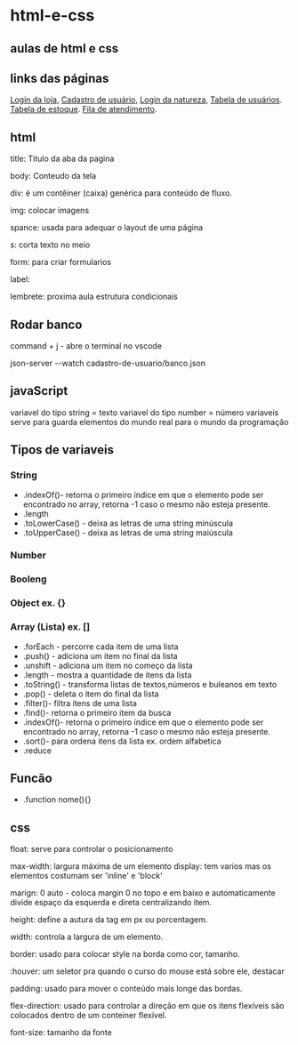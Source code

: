 # html-e-css

## aulas de html e css

  ## links das páginas
  [Login da loja](https://isabeledelimaoliveira.github.io/aulas/),
  [Cadastro de usuário](https://isabeledelimaoliveira.github.io/aulas/cadastro-de-usuario/),
  [Login da natureza](https://isabeledelimaoliveira.github.io/aulas/login-natureza/),
  [Tabela de usuários](https://isabeledelimaoliveira.github.io/aulas/tabela-usuarios/).
  [Tabela de estoque](https://isabeledelimaoliveira.github.io/aulas/tabela-estoque-de-produtos/).
  [Fila de atendimento](https://isabeledelimaoliveira.github.io/aulas/fila-de-atendimento/).

## html

title: Titulo da aba da pagina

body: Conteudo da tela

div: é um contêiner (caixa) genérica para conteúdo de fluxo.

img: colocar imagens

spance: usada para adequar o layout de uma página

s: corta texto no meio

form: para criar formularios

label:

lembrete: proxima aula estrutura condicionais

   

## Rodar banco

command + j - abre o terminal no vscode

json-server --watch cadastro-de-usuario/banco.json

## javaScript
variavel do tipo string = texto
variavel do tipo number = número
variaveis serve para guarda elementos do mundo real para o mundo da programação

## Tipos de variaveis
### String
* .indexOf()- retorna o primeiro índice em que o elemento pode ser encontrado no array, retorna -1 caso o mesmo não esteja presente.
* .length
* .toLowerCase() - deixa as letras de uma string minúscula
* .toUpperCase() - deixa as letras de uma string maiúscula

### Number
### Booleng
### Object ex. {}
### Array (Lista) ex. []
* .forEach - percorre cada item de uma lista
* .push() - adiciona um item no final da lista 
* .unshift - adiciona um item no começo da lista
* .length - mostra a quantidade de itens da lista
* .toString() - transforma listas de textos,números e buleanos em texto
* .pop() - deleta o item do final da lista
* .filter()- filtra itens de uma lista
* .find()- retorna o primeiro item da busca
* .indexOf()- retorna o primeiro índice em que o elemento pode ser encontrado no array, retorna -1 caso o mesmo não esteja presente.
* .sort()- para ordena itens da lista ex. ordem alfabetica
* .reduce

## Funcão
* .function nome(){}
  
## css

float: serve para controlar o posicionamento

max-width: largura máxima de um elemento
display: tem varios mas os elementos costumam ser 'inline' e 'block'

  

marign: 0 auto - coloca margin 0 no topo e em baixo e automaticamente divide espaço da esquerda e direta centralizando item.

  

height: define a autura da tag em px ou porcentagem.

width: controla a largura de um elemento.

  

border: usado para colocar style na borda como cor, tamanho.

  

:houver: um seletor pra quando o curso do mouse está sobre ele, destacar

  

padding: usado para mover o conteúdo mais longe das bordas.

  

flex-direction: usado para controlar a direção em que os itens flexíveis são colocados dentro de um conteiner flexível.

  

font-size: tamanho da fonte